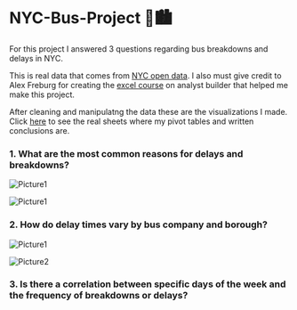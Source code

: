 # NYC-Bus-Project 🗽🏙️
For this project I answered 3 questions regarding bus breakdowns and delays in NYC.

This is real data that comes from [NYC open data](https://data.cityofnewyork.us/Transportation/Bus-Breakdown-and-Delays/ez4e-fazm/data_preview). I also must give credit to Alex Freburg for creating the [excel course](https://www.analystbuilder.com/courses/excel-for-data-analytics) on analyst builder that helped me make this project.

After cleaning and manipulatng the data these are the visualizations I made. Click [here](https://github.com/AJ-Carp/NYC-Bus-Project/blob/main/NYC%20Bus%20Project.xlsx) to see the real sheets where my pivot tables and written conclusions are.

### 1.  What are the most common reasons for delays and breakdowns?
![Picture1](https://github.com/user-attachments/assets/024bf384-405f-44e7-b90b-d3b8cedc3339)
     
![Picture1](https://github.com/user-attachments/assets/4779ea5c-dcba-417a-8ee3-b1b198729f16)
### 2.  How do delay times vary by bus company and borough?
![Picture1](https://github.com/user-attachments/assets/b4b31434-00e1-46f6-a084-9d49cdd221b6)

![Picture2](https://github.com/user-attachments/assets/729189c2-432b-4516-8912-db35c6b145c6)
### 3.  Is there a correlation between specific days of the week and the frequency of breakdowns or delays?

